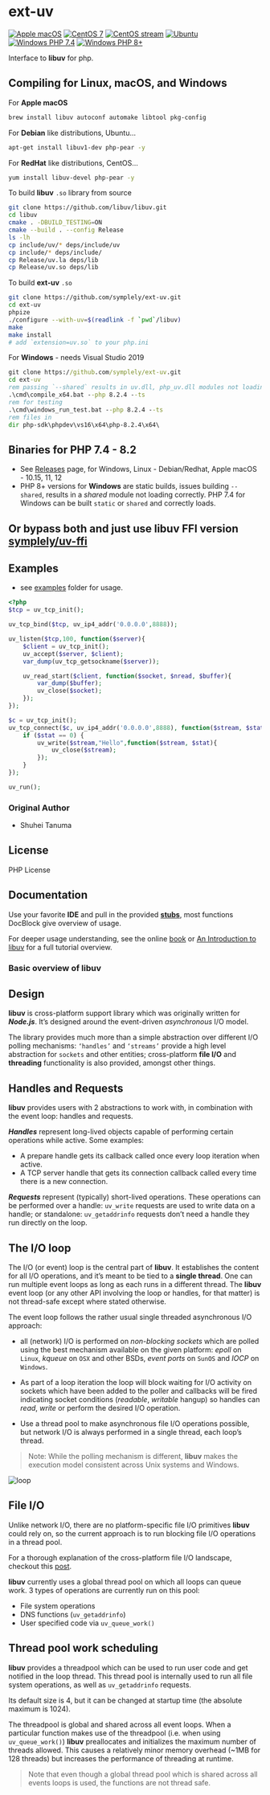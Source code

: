 # ext-uv

[![Apple macOS](https://github.com/symplely/ext-uv/actions/workflows/Apple-macOS.yml/badge.svg)](https://github.com/symplely/ext-uv/actions/workflows/Apple-macOS.yml)
[![CentOS 7](https://github.com/symplely/ext-uv/actions/workflows/CentOS-7.yml/badge.svg)](https://github.com/symplely/ext-uv/actions/workflows/CentOS-7.yml)
[![CentOS stream](https://github.com/symplely/ext-uv/actions/workflows/Centos-stream.yml/badge.svg)](https://github.com/symplely/ext-uv/actions/workflows/Centos-stream.yml)
[![Ubuntu](https://github.com/symplely/ext-uv/actions/workflows/Ubuntu.yml/badge.svg)](https://github.com/symplely/ext-uv/actions/workflows/Ubuntu.yml)
[![Windows PHP 7.4](https://github.com/symplely/ext-uv/actions/workflows/Windows-7.4.yml/badge.svg)](https://github.com/symplely/ext-uv/actions/workflows/Windows-7.4.yml)
[![Windows PHP 8+](https://github.com/symplely/ext-uv/actions/workflows/Windows-8plus.yml/badge.svg)](https://github.com/symplely/ext-uv/actions/workflows/Windows-8plus.yml)

Interface to **libuv** for php.

## Compiling for Linux, macOS, and Windows

For **Apple macOS**

```bash
brew install libuv autoconf automake libtool pkg-config
```

For **Debian** like distributions, Ubuntu...

```bash
apt-get install libuv1-dev php-pear -y
```

For **RedHat** like distributions, CentOS...

```bash
yum install libuv-devel php-pear -y
```

To build **libuv** `.so` library from source

```bash
git clone https://github.com/libuv/libuv.git
cd libuv
cmake . -DBUILD_TESTING=ON
cmake --build . --config Release
ls -lh
cp include/uv/* deps/include/uv
cp include/* deps/include/
cp Release/uv.la deps/lib
cp Release/uv.so deps/lib
```

To build **ext-uv** `.so`

```bash
git clone https://github.com/symplely/ext-uv.git
cd ext-uv
phpize
./configure --with-uv=$(readlink -f `pwd`/libuv)
make
make install
# add `extension=uv.so` to your php.ini
```

For **Windows** - needs Visual Studio 2019

```bat
git clone https://github.com/symplely/ext-uv.git
cd ext-uv
rem passing `--shared` results in uv.dll, php_uv.dll modules not loading correctly
.\cmd\compile_x64.bat --php 8.2.4 --ts
rem for testing
.\cmd\windows_run_test.bat --php 8.2.4 --ts
rem files in
dir php-sdk\phpdev\vs16\x64\php-8.2.4\x64\
```

## Binaries for PHP 7.4 - 8.2

- See [Releases](https://github.com/symplely/ext-uv/releases) page, for Windows, Linux - Debian/Redhat, Apple macOS - 10.15, 11, 12
- PHP 8+ versions for **Windows** are static builds, issues building `--shared`, results in a _shared_ module not loading correctly. PHP 7.4 for Windows can be built `static` or `shared` and correctly loads.

## Or bypass both and just use **libuv FFI** version [symplely/uv-ffi](https://github.com/symplely/uv-ffi)

## Examples

- see [examples](https://github.com/symplely/ext-uv/tree/master/examples) folder for usage.

```php
<?php
$tcp = uv_tcp_init();

uv_tcp_bind($tcp, uv_ip4_addr('0.0.0.0',8888));

uv_listen($tcp,100, function($server){
    $client = uv_tcp_init();
    uv_accept($server, $client);
    var_dump(uv_tcp_getsockname($server));

    uv_read_start($client, function($socket, $nread, $buffer){
        var_dump($buffer);
        uv_close($socket);
    });
});

$c = uv_tcp_init();
uv_tcp_connect($c, uv_ip4_addr('0.0.0.0',8888), function($stream, $stat){
    if ($stat == 0) {
        uv_write($stream,"Hello",function($stream, $stat){
            uv_close($stream);
        });
    }
});

uv_run();
```

### Original Author

- Shuhei Tanuma

## License

PHP License

## Documentation

Use your favorite **IDE** and pull in the provided [**stubs**](https://github.com/symplely/ext-uv/tree/master/stubs), most functions DocBlock give overview of usage.

For deeper usage understanding, see the online [book](https://nikhilm.github.io/uvbook/index.html) or [An Introduction to libuv](https://codeahoy.com/learn/libuv/toc/) for a full tutorial overview.

### Basic overview of **libuv**

## Design

**libuv** is cross-platform support library which was originally written for _**Node.js**_. It’s designed around the event-driven _asynchronous_ I/O model.

The library provides much more than a simple abstraction over different I/O polling mechanisms: `‘handles’` and `‘streams’` provide a high level abstraction for `sockets` and other entities; cross-platform **file I/O** and **threading** functionality is also provided, amongst other things.

## Handles and Requests

**libuv** provides users with 2 abstractions to work with, in combination with the event loop: handles and requests.

_**Handles**_ represent long-lived objects capable of performing certain operations while active. Some examples:

- A prepare handle gets its callback called once every loop iteration when active.
- A TCP server handle that gets its connection callback called every time there is a new connection.

_**Requests**_ represent (typically) short-lived operations. These operations can be performed over a handle: `uv_write` requests are used to write data on a handle; or standalone: `uv_getaddrinfo` requests don’t need a handle they run directly on the loop.

## The I/O loop

The I/O (or event) loop is the central part of **libuv**. It establishes the content for all I/O operations, and it’s meant to be tied to a **single thread**. One can run multiple event loops as long as each runs in a different thread. The **libuv** event loop (or any other API involving the loop or handles, for that matter) is not thread-safe except where stated otherwise.

The event loop follows the rather usual single threaded asynchronous I/O approach:

- all (network) I/O is performed on _non-blocking sockets_ which are polled using the best mechanism available on the given platform: _epoll_ on `Linux`, _kqueue_ on `OSX` and other BSDs, _event ports_ on `SunOS` and _IOCP_ on `Windows`.

- As part of a loop iteration the loop will block waiting for I/O activity on sockets which have been added to the poller and callbacks will be fired indicating socket conditions (_readable_, _writable_ hangup) so handles can _read_, _write_ or perform the desired I/O operation.

- Use a thread pool to make asynchronous file I/O operations possible, but network I/O is always performed in a single thread, each loop’s thread.

>Note: While the polling mechanism is different, **libuv** makes the execution model consistent across Unix systems and Windows.

![loop][iteration]

## File I/O

Unlike network I/O, there are no platform-specific file I/O primitives **libuv** could rely on, so the current approach is to run blocking file I/O operations in a thread pool.

For a thorough explanation of the cross-platform file I/O landscape, checkout this [post](https://blog.libtorrent.org/2012/10/asynchronous-disk-io/).

**libuv** currently uses a global thread pool on which all loops can queue work. 3 types of operations are currently run on this pool:

- File system operations
- DNS functions (`uv_getaddrinfo`)
- User specified code via `uv_queue_work()`

## Thread pool work scheduling

**libuv** provides a threadpool which can be used to run user code and get notified in the loop thread. This thread pool is internally used to run all file system operations, as well as `uv_getaddrinfo` requests.

Its default size is 4, but it can be changed at startup time (the absolute maximum is 1024).

The threadpool is global and shared across all event loops. When a particular function makes use of the threadpool (i.e. when using `uv_queue_work()`) **libuv** preallocates and initializes the maximum number of threads allowed. This causes a relatively minor memory overhead (~1MB for 128 threads) but increases the performance of threading at runtime.

>Note that even though a global thread pool which is shared across all events loops is used, the functions are not thread safe.

[iteration]: http://docs.libuv.org/en/v1.x/_images/loop_iteration.png
